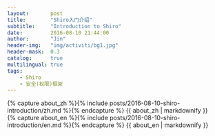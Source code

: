 ```yaml
---
layout:       post
title:        "Shiro入门介绍"
subtitle:     "Introduction to Shiro"
date:         2016-08-10 21:44:00
author:       "Jin"
header-img:   "img/activiti/bg1.jpg"
header-mask:  0.3
catalog:      true
multilingual: true
tags:
    - Shiro
    - 安全(权限)框架
---
```


<!-- Chinese Version -->
<div class="zh post-container">
    {% capture about_zh %}{% include posts/2016-08-10-shiro-introduction/zh.md %}{% endcapture %}
    {{ about_zh | markdownify }}
</div>

<!-- English Version -->
<div class="en post-container">
    {% capture about_en %}{% include posts/2016-08-10-shiro-introduction/en.md %}{% endcapture %}
    {{ about_en | markdownify }}
</div>